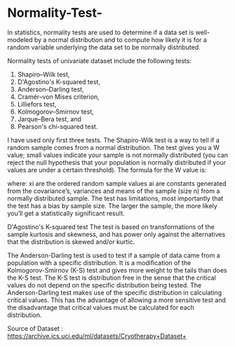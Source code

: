 # Normality-Test-
In statistics, normality tests are used to determine if a data set is well-modeled by a normal distribution and to compute how likely it is for a random variable underlying the data set to be normally distributed.

Normality tests of univariate dataset include the following tests:
1. Shapiro–Wilk test,
2. D'Agostino's K-squared test, 
3. Anderson–Darling test,
4. Cramér–von Mises criterion,
5. Lilliefors test,
6. Kolmogorov–Smirnov test,
7. Jarque–Bera test, and
8. Pearson's chi-squared test.

I have used only first three tests.
The Shapiro-Wilk test is a way to tell if a random sample comes from a normal distribution. The test gives you a W value; small values indicate your sample is not normally distributed (you can reject the null hypothesis that your population is normally distributed if your values are under a certain threshold). The formula for the W value is:
 
where:
xi are the ordered random sample values
ai are constants generated from the covariance’s, variances and means of the sample (size n) from a normally distributed sample.
The test has limitations, most importantly that the test has a bias by sample size. The larger the sample, the more likely you’ll get a statistically significant result.

D'Agostino's K-squared test
The test is based on transformations of the sample kurtosis and skewness, and has power only against the alternatives that the distribution is skewed and/or kurtic.

The Anderson-Darling test is used to test if a sample of data came from a population with a specific distribution. It is a modification of the Kolmogorov-Smirnov (K-S) test and gives more weight to the tails than does the K-S test. The K-S test is distribution free in the sense that the critical values do not depend on the specific distribution being tested. The Anderson-Darling test makes use of the specific distribution in calculating critical values. This has the advantage of allowing a more sensitive test and the disadvantage that critical values must be calculated for each distribution.





Source of Dataset : https://archive.ics.uci.edu/ml/datasets/Cryotherapy+Dataset+
